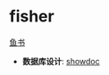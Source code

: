 # fisher
[鱼书](https://coding.imooc.com/class/194.html) 

- **数据库设计**: [showdoc](https://www.showdoc.cc/web/#/123570253486530)